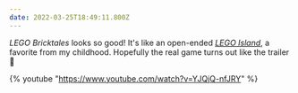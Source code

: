 ```yaml
---
date: 2022-03-25T18:49:11.800Z
---
```


_LEGO Bricktales_ looks so good! It's like an open-ended [_LEGO Island_](https://en.wikipedia.org/wiki/Lego_Island), a favorite from my childhood. Hopefully the real game turns out like the trailer 🧱

{% youtube "https://www.youtube.com/watch?v=YJQjQ-nfJRY" %}
